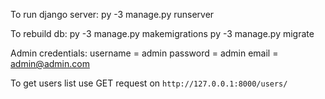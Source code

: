 To run django server: 
py -3 manage.py runserver

To rebuild db:
py -3 manage.py makemigrations
py -3 manage.py migrate

Admin credentials:
    username = admin
    password = admin
    email = admin@admin.com
    
To get users list use GET request on `http://127.0.0.1:8000/users/`